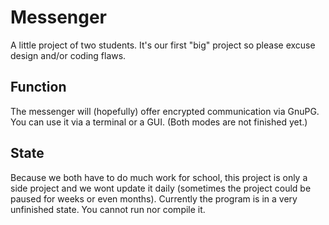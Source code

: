 # Messenger
A little project of two students.
It's our first "big" project so please excuse design and/or coding flaws.

## Function
The messenger will (hopefully) offer encrypted communication via GnuPG.
You can use it via a terminal or a GUI. (Both modes are not finished yet.)

## State
Because we both have to do much work for school, this project is only a side project and we wont update it daily (sometimes the project could be paused for weeks or even months).
Currently the program is in a very unfinished state. You cannot run nor compile it.

